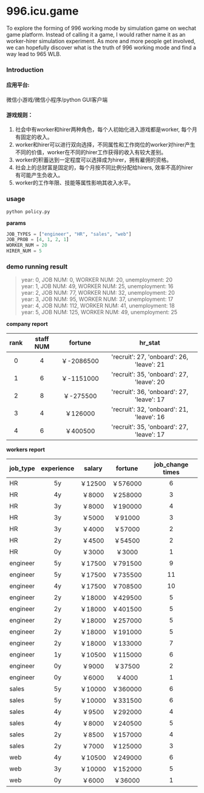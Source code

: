 # 996.icu.game
To explore the forming of 996 working mode by simulation game on wechat game platform.
Instead of calling it a game, I would rather name it as an worker-hirer simulation experiment. As more and more people get involved, we can hopefully discover what is the truth of 996 working mode and find a way lead to 965 WLB.

### Introduction
#### 应用平台: 
微信小游戏/微信小程序/python GUI客户端
#### 游戏规则：  
1. 社会中有worker和hirer两种角色，每个人初始化进入游戏都是worker, 每个月有固定的收入。
2. worker和hirer可以进行双向选择，不同属性和工作岗位的worker对hirer产生不同的价值，worker在不同的hirer工作获得的收入有较大差别。
3. worker的积蓄达到一定程度可以选择成为hirer，拥有雇佣的资格。
4. 社会上的总财富是固定的，每个月按不同比例分配给hirers, 效率不高的hirer有可能产生负收入。
5. worker的工作年限、技能等属性影响其收入水平。


### usage
`python policy.py`

**params**   
```python
JOB_TYPES = ["engineer", "HR", "sales", "web"]
JOB_PROB = [4, 1, 2, 1]
WORKER_NUM = 20
HIRER_NUM = 5
```


### demo running result
> year: 0, JOB NUM: 0, WORKER NUM: 20, unemployment: 20   
> year: 1, JOB NUM: 49, WORKER NUM: 25, unemployment: 16   
> year: 2, JOB NUM: 77, WORKER NUM: 32, unemployment: 20   
> year: 3, JOB NUM: 95, WORKER NUM: 37, unemployment: 17   
> year: 4, JOB NUM: 112, WORKER NUM: 41, unemployment: 18   
> year: 5, JOB NUM: 125, WORKER NUM: 49, unemployment: 25  


**company report**

rank | staff NUM | fortune | hr_stat
:-: | :-: | :-: | :-: 
0 | 4 | ￥-2086500 |'recruit': 27, 'onboard': 26, 'leave': 21
1 | 6 | ￥-1151000 |'recruit': 35, 'onboard': 27, 'leave': 20
2 | 8 | ￥-275500 |'recruit': 36, 'onboard': 27, 'leave': 17
3 | 4 | ￥126000 |'recruit': 32, 'onboard': 21, 'leave': 16
4 | 6 | ￥400500 |'recruit': 35, 'onboard': 27, 'leave': 17

**workers report**

job_type | experience | salary | fortune | job_change times
:- | :-: | :-: |:-: |:-:
HR | 5y | ￥12500  | ￥576000 | 6 
HR | 4y | ￥8000  | ￥258000 | 3 
HR | 3y | ￥8000  | ￥190000 | 4 
HR | 3y | ￥5000  | ￥91000 | 3 
HR | 3y | ￥4000  | ￥57000 | 2 
HR | 2y | ￥4500  | ￥54500 | 2 
HR | 0y | ￥3000  | ￥3000 | 1 
engineer | 5y | ￥17500  | ￥791500 | 9 
engineer | 5y | ￥17500  | ￥735500 | 11 
engineer | 4y | ￥17500  | ￥708500 | 10 
engineer | 2y | ￥18000  | ￥429500 | 5 
engineer | 2y | ￥18000  | ￥401500 | 5 
engineer | 2y | ￥18000  | ￥257000 | 5 
engineer | 2y | ￥18000  | ￥191000 | 5 
engineer | 2y | ￥18000  | ￥133000 | 7 
engineer | 1y | ￥10500  | ￥115000 | 6 
engineer | 0y | ￥9000  | ￥37500 | 2 
engineer | 0y | ￥6000  | ￥4000 | 1 
sales | 5y | ￥10000  | ￥360000 | 6 
sales | 5y | ￥10000  | ￥331500 | 6 
sales | 4y | ￥9500  | ￥292000 | 4 
sales | 4y | ￥8000  | ￥240500 | 5 
sales | 2y | ￥8500  | ￥157000 | 4 
sales | 2y | ￥7000  | ￥125000 | 3 
web | 4y | ￥10500  | ￥249000 | 6 
web | 3y | ￥10000  | ￥152000 | 5 
web | 0y | ￥6000  | ￥36000 | 1 
~~~~~~~~~~~~~~~~~~~~~~~~~~~~~~~~~~~~~~~~~~~~~~~~~~
